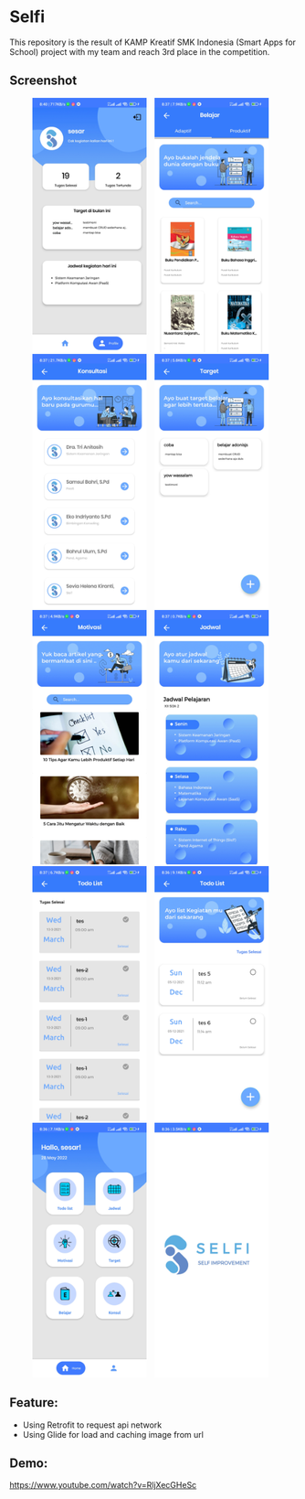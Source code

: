 # Selfi

This repository is the result of KAMP Kreatif SMK Indonesia (Smart Apps for School) project with my team and reach 3rd place in the competition.


## Screenshot

<p align="center">
    <img src="assets/1653702075727.jpg"
        alt="Search Screen Waiting"    
        style="margin-right: 10px;"    
        width="200" />
    <img src="assets/1653702075740.jpg"
        alt="Search Screen Loaded"    
        style="margin-right: 10px;"    
        width="200" />
    <img src="assets/1653702075752.jpg"
        alt="Search Screen Error"    
        style="margin-right: 10px;"    
        width="200" />
     <img src="assets/1653702075763.jpg"
        alt="Search Screen Error"    
        style="margin-right: 10px;"    
        width="200" />
     <img src="assets/1653702075775.jpg"
        alt="Search Screen Error"    
        style="margin-right: 10px;"    
        width="200" />
     <img src="assets/1653702075787.jpg"
        alt="Search Screen Error"    
        style="margin-right: 10px;"    
        width="200" />
     <img src="assets/1653702075799.jpg"
        alt="Search Screen Error"    
        style="margin-right: 10px;"    
        width="200" />
     <img src="assets/1653702075812.jpg"
        alt="Search Screen Error"    
        style="margin-right: 10px;"    
        width="200" />
     <img src="assets/1653702075824.jpg"
        alt="Search Screen Error"    
        style="margin-right: 10px;"    
        width="200" />
     <img src="assets/1653702075839.jpg"
        alt="Search Screen Error"    
        style="margin-right: 10px;"    
        width="200" />
  

</p>


## Feature: 

- Using Retrofit to request api network
- Using Glide for load and caching image from url

## Demo:
https://www.youtube.com/watch?v=RljXecGHeSc



